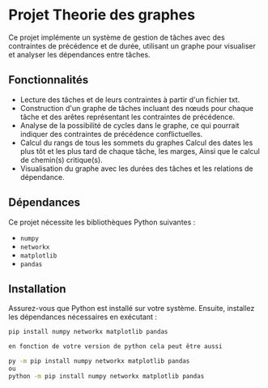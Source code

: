 # Projet Theorie des graphes

Ce projet implémente un système de gestion de tâches avec des contraintes de précédence et de durée, utilisant un graphe pour visualiser et analyser les dépendances entre tâches.

## Fonctionnalités

- Lecture des tâches et de leurs contraintes à partir d'un fichier txt.
- Construction d'un graphe de tâches incluant des nœuds pour chaque tâche et des arêtes représentant les contraintes de précédence.
- Analyse de la possibilité de cycles dans le graphe, ce qui pourrait indiquer des contraintes de précédence conflictuelles.
- Calcul du rangs de tous les sommets du graphes Calcul des dates les plus tôt et les plus tard de chaque tâche, les marges, Ainsi que le calcul de chemin(s) critique(s).
- Visualisation du graphe avec les durées des tâches et les relations de dépendance.

## Dépendances

Ce projet nécessite les bibliothèques Python suivantes :
- `numpy`
- `networkx`
- `matplotlib`
- `pandas`

## Installation

Assurez-vous que Python est installé sur votre système. Ensuite, installez les dépendances nécessaires en exécutant :

```bash
pip install numpy networkx matplotlib pandas

en fonction de votre version de python cela peut être aussi 

py -m pip install numpy networkx matplotlib pandas
ou 
python -m pip install numpy networkx matplotlib pandas